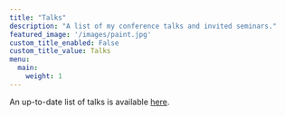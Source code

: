 ```yaml
---
title: "Talks"
description: "A list of my conference talks and invited seminars."
featured_image: '/images/paint.jpg'
custom_title_enabled: False
custom_title_value: Talks
menu: 
  main:
    weight: 1
---
```

<!-- {{< figure src="/images/back.jpg" title="Illustration from Victor Hugo et son temps (1881)" >}}
_The Hunchback of Notre-Dame_ (French: _Notre-Dame de Paris_) is a French Romantic/Gothic novel by Victor Hugo, published in 1831. The original French title refers to Notre Dame Cathedral, on which the story is centered. English translator Frederic Shoberl named the novel The Hunchback of Notre Dame in 1833 because at the time, Gothic novels were more popular than Romance novels in England. The story is set in Paris, France in the Late Middle Ages, during the reign of Louis XI. -->

An up-to-date list of talks is available [here](https://raw.githubusercontent.com/RiccardoBuscicchio/CV/build/talklist.pdf).